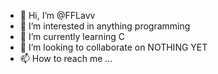 - 👋 Hi, I’m @FFLavv
- 👀 I’m interested in anything programming
- 🌱 I’m currently learning C
- 💞️ I’m looking to collaborate on NOTHING YET
- 📫 How to reach me ...

<!---
FFLavv/FFLavv is a ✨ special ✨ repository because its `README.md` (this file) appears on your GitHub profile.
You can click the Preview link to take a look at your changes.
--->
